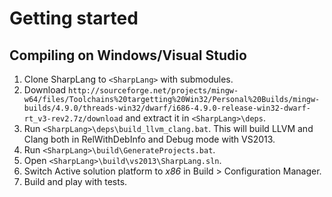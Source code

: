 # Getting started

## Compiling on Windows/Visual Studio

1. Clone SharpLang to `<SharpLang>` with submodules.
2. Download `http://sourceforge.net/projects/mingw-w64/files/Toolchains%20targetting%20Win32/Personal%20Builds/mingw-builds/4.9.0/threads-win32/dwarf/i686-4.9.0-release-win32-dwarf-rt_v3-rev2.7z/download` and extract it in `<SharpLang>\deps`.
3. Run `<SharpLang>\deps\build_llvm_clang.bat`. This will build LLVM and Clang both in RelWithDebInfo and Debug mode with VS2013.
4. Run `<SharpLang>\build\GenerateProjects.bat`.
5. Open `<SharpLang>\build\vs2013\SharpLang.sln`.
6. Switch Active solution platform to *x86* in Build > Configuration Manager.
7. Build and play with tests.

